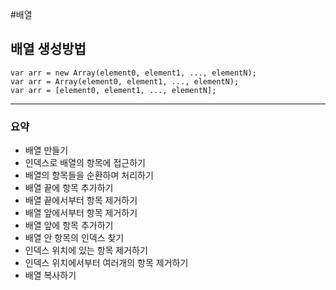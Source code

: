 #배열
## 배열 생성방법
    var arr = new Array(element0, element1, ..., elementN);
    var arr = Array(element0, element1, ..., elementN);
    var arr = [element0, element1, ..., elementN];
----
### 요약
- 배열 만들기
- 인덱스로 배열의 항목에 접근하기
- 배열의 항목들을 순환하며 처리하기
- 배열 끝에 항목 추가하기
- 배열 끝에서부터 항목 제거하기
- 배열 앞에서부터 항목 제거하기
- 배열 앞에 항목 추가하기
- 배열 안 항목의 인덱스 찾기
- 인덱스 위치에 있는 항목 제거하기
- 인덱스 위치에서부터 여러개의 항목 제거하기
- 배열 복사하기
